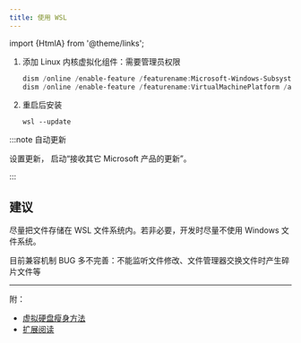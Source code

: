 ```yaml
---
title: 使用 WSL
---
```


import {HtmlA} from '@theme/links';

1.  添加 Linux 内核虚拟化组件：需要管理员权限

    ```powershell
    dism /online /enable-feature /featurename:Microsoft-Windows-Subsystem-Linux /all /norestart
    dism /online /enable-feature /featurename:VirtualMachinePlatform /all

    ```

2.  重启后安装

        wsl --update

<!-- <MstoreLink id="9PDXGNCFSCZV" name="Ubuntu" /> -->

:::note 自动更新

<p><HtmlA href="ms-settings:windowsupdate-options">设置更新</HtmlA>，
启动“接收其它 Microsoft 产品的更新”。</p>

:::

## 建议

尽量把文件存储在 WSL 文件系统内。若非必要，开发时尽量不使用 Windows 文件系统。

目前兼容机制 BUG 多不完善：不能监听文件修改、文件管理器交换文件时产生碎片文件等

---

附：

- [虚拟硬盘瘦身方法](https://www.cnblogs.com/enrio/p/14222648.html)
- [扩展阅读](https://dowww.spencerwoo.com/)
